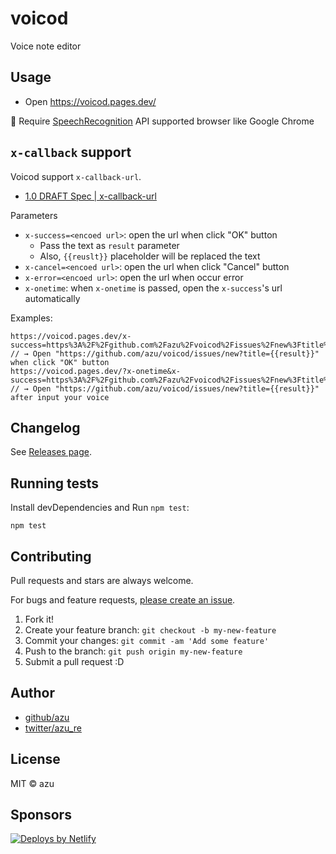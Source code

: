 # voicod

Voice note editor

## Usage

- Open <https://voicod.pages.dev/>

:memo: Require [SpeechRecognition](https://developer.mozilla.org/docs/Web/API/SpeechRecognition/SpeechRecognition) API supported browser like Google Chrome

## `x-callback` support

Voicod support `x-callback-url`.

- [1.0 DRAFT Spec | x-callback-url](http://x-callback-url.com/specifications/)

Parameters

- `x-success=<encoed url>`: open the url when click "OK" button
    - Pass the text as `result` parameter
    - Also, `{{reuslt}}` placeholder will be replaced the text
- `x-cancel=<encoed url>`: open the url when click "Cancel" button
- `x-error=<encoed url>`: open the url when occur error
- `x-onetime`: when `x-onetime` is passed, open the `x-success`'s url automatically

Examples:

```
https://voicod.pages.dev/x-success=https%3A%2F%2Fgithub.com%2Fazu%2Fvoicod%2Fissues%2Fnew%3Ftitle%3D%7B%7Bresult%7D%7D
// → Open "https://github.com/azu/voicod/issues/new?title={{result}}" when click "OK" button
https://voicod.pages.dev/?x-onetime&x-success=https%3A%2F%2Fgithub.com%2Fazu%2Fvoicod%2Fissues%2Fnew%3Ftitle%3D%7B%7Bresult%7D%7D
// → Open "https://github.com/azu/voicod/issues/new?title={{result}}" after input your voice
```


## Changelog

See [Releases page](https://github.com/azu/voicod/releases).

## Running tests

Install devDependencies and Run `npm test`:

    npm test

## Contributing

Pull requests and stars are always welcome.

For bugs and feature requests, [please create an issue](https://github.com/azu/voicod/issues).

1. Fork it!
2. Create your feature branch: `git checkout -b my-new-feature`
3. Commit your changes: `git commit -am 'Add some feature'`
4. Push to the branch: `git push origin my-new-feature`
5. Submit a pull request :D

## Author

- [github/azu](https://github.com/azu)
- [twitter/azu_re](https://twitter.com/azu_re)

## License

MIT © azu

## Sponsors
              
<a href="https://www.netlify.com">
<img src="https://www.netlify.com/img/global/badges/netlify-color-bg.svg" alt="Deploys by Netlify" />
</a>
